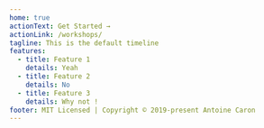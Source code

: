 ```yaml
---
home: true
actionText: Get Started →
actionLink: /workshops/
tagline: This is the default timeline
features:
  - title: Feature 1
    details: Yeah
  - title: Feature 2
    details: No
  - title: Feature 3
    details: Why not !
footer: MIT Licensed | Copyright © 2019-present Antoine Caron
---
```

